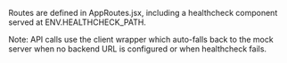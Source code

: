 Routes are defined in AppRoutes.jsx, including a healthcheck component served at ENV.HEALTHCHECK_PATH.

Note: API calls use the client wrapper which auto-falls back to the mock server when no backend URL is configured or when healthcheck fails.
